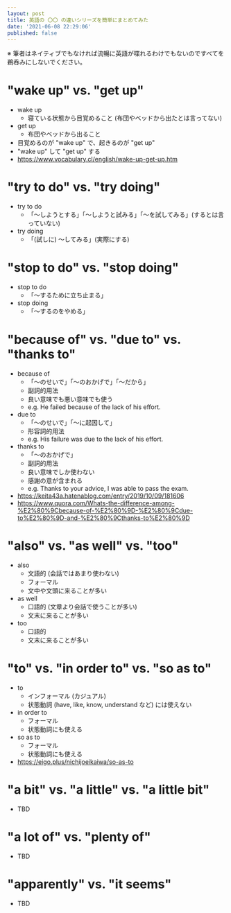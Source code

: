 ```yaml
---
layout: post
title: 英語の 〇〇 の違いシリーズを簡単にまとめてみた
date: '2021-06-08 22:29:06'
published: false
---
```


※ 筆者はネイティブでもなければ流暢に英語が喋れるわけでもないのですべてを鵜呑みにしないでください。

# "wake up" vs. "get up"
* wake up
  * 寝ている状態から目覚めること (布団やベッドから出たとは言ってない)
* get up
  * 布団やベッドから出ること
* 目覚めるのが "wake up" で、起きるのが "get up"
* "wake up" して "get up" する
* https://www.vocabulary.cl/english/wake-up-get-up.htm

# "try to do" vs. "try doing"
* try to do
  * 「〜しようとする」「〜しようと試みる」「〜を試してみる」(するとは言っていない)
* try doing
  * 「(試しに) 〜してみる」(実際にする)

# "stop to do" vs. "stop doing"
* stop to do
  * 「〜するために立ち止まる」
* stop doing
  * 「〜するのをやめる」

# "because of" vs. "due to" vs. "thanks to"
* because of
  * 「〜のせいで」「〜のおかげで」「〜だから」
  * 副詞的用法
  * 良い意味でも悪い意味でも使う
  * e.g. He failed because of the lack of his effort.
* due to
  * 「〜のせいで」「〜に起因して」
  * 形容詞的用法
  * e.g. His failure was due to the lack of his effort.
* thanks to
  * 「〜のおかげで」
  * 副詞的用法
  * 良い意味でしか使わない
  * 感謝の意が含まれる
  * e.g. Thanks to your advice, I was able to pass the exam.
* https://keita43a.hatenablog.com/entry/2019/10/09/181606
* https://www.quora.com/Whats-the-difference-among-%E2%80%9Cbecause-of-%E2%80%9D-%E2%80%9Cdue-to%E2%80%9D-and-%E2%80%9Cthanks-to%E2%80%9D

# "also" vs. "as well" vs. "too"
* also
  * 文語的 (会話ではあまり使わない)
  * フォーマル
  * 文中や文頭に来ることが多い
* as well
  * 口語的 (文章より会話で使うことが多い)
  * 文末に来ることが多い
* too
  * 口語的
  * 文末に来ることが多い

# "to" vs. "in order to" vs. "so as to"
* to
  * インフォーマル (カジュアル)
  * 状態動詞 (have, like, know, understand など) には使えない
* in order to
  * フォーマル
  * 状態動詞にも使える
* so as to
  * フォーマル
  * 状態動詞にも使える
* https://eigo.plus/nichijoeikaiwa/so-as-to

# "a bit" vs. "a little" vs. "a little bit"
* TBD

# "a lot of" vs. "plenty of"
* TBD

# "apparently" vs. "it seems"
* TBD
